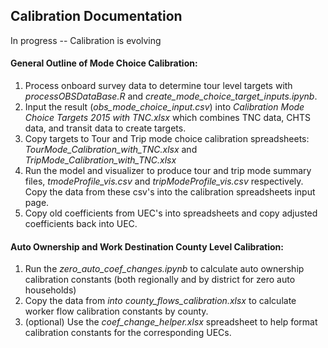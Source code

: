 ## Calibration Documentation
In progress -- Calibration is evolving

#### General Outline of Mode Choice Calibration:
1. Process onboard survey data to determine tour level targets with _processOBSDataBase.R_ and _create_mode_choice_target_inputs.ipynb_.
2. Input the result (_obs_mode_choice_input.csv_) into _Calibration Mode Choice Targets 2015 with TNC.xlsx_ which combines TNC data, CHTS data, and transit data to create targets.
3. Copy targets to Tour and Trip mode choice calibration spreadsheets: _TourMode_Calibration_with_TNC.xlsx_ and _TripMode_Calibration_with_TNC.xlsx_
4. Run the model and visualizer to produce tour and trip mode summary files, _tmodeProfile_vis.csv_ and _tripModeProfile_vis.csv_ respectively.  Copy the data from these csv's into the calibration spreadsheets input page.
5. Copy old coefficients from UEC's into spreadsheets and copy adjusted coefficients back into UEC.

#### Auto Ownership and Work Destination County Level Calibration:
1. Run the _zero_auto_coef_changes.ipynb_ to calculate auto ownership calibration constants (both regionally and by district for zero auto households)
2. Copy the data from  _into county_flows_calibration.xlsx_ to calculate worker flow calibration constants by county.
3. (optional) Use the _coef_change_helper.xlsx_ spreadsheet to help format calibration constants for the corresponding UECs.
